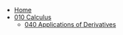 - [Home](/)
- [010 Calculus](/010-Calculus/)
  - [040 Applications of Derivatives](/010-Calculus/040-Applications-of-Derivatives/)
